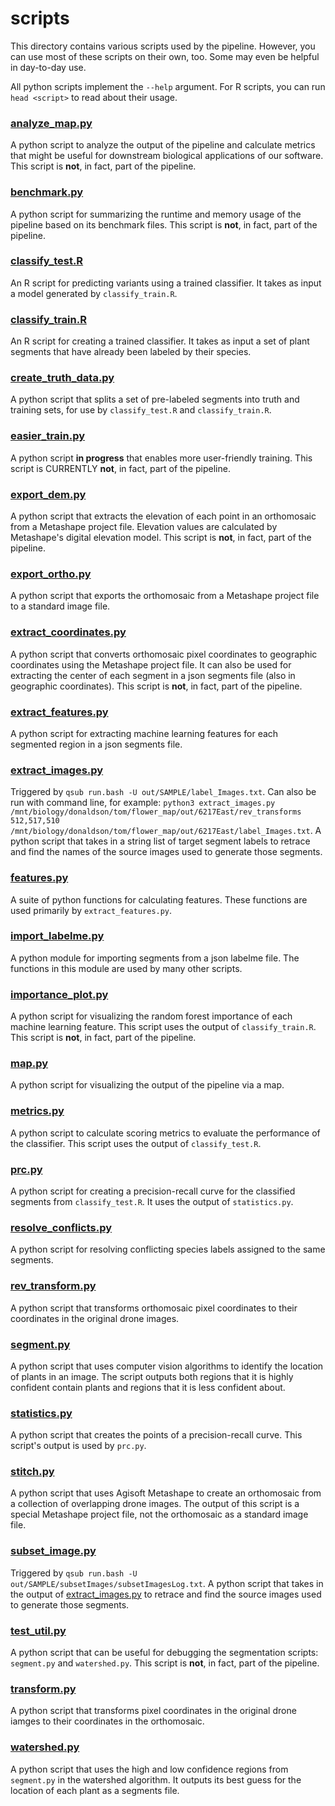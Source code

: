 # scripts
This directory contains various scripts used by the pipeline.
However, you can use most of these scripts on their own, too. Some may even be helpful in day-to-day use.

All python scripts implement the `--help` argument. For R scripts, you can run `head <script>` to read about their usage.

### [analyze_map.py](analyze_map.py)
A python script to analyze the output of the pipeline and calculate metrics that might be useful for downstream biological applications of our software. This script is __not__, in fact, part of the pipeline.

### [benchmark.py](benchmark.py)
A python script for summarizing the runtime and memory usage of the pipeline based on its benchmark files. This script is __not__, in fact, part of the pipeline.

### [classify_test.R](classify_test.R)
An R script for predicting variants using a trained classifier. It takes as input a model generated by `classify_train.R`.

### [classify_train.R](classify_train.R)
An R script for creating a trained classifier. It takes as input a set of plant segments that have already been labeled by their species.

### [create_truth_data.py](create_truth_data.py)
A python script that splits a set of pre-labeled segments into truth and training sets, for use by `classify_test.R` and `classify_train.R`.

### [easier_train.py](easier_train.py)
A python script **in progress** that enables more user-friendly training. This script is CURRENTLY __not__, in fact, part of the pipeline.

### [export_dem.py](export_dem.py)
A python script that extracts the elevation of each point in an orthomosaic from a Metashape project file. Elevation values are calculated by Metashape's digital elevation model. This script is __not__, in fact, part of the pipeline.

### [export_ortho.py](export_ortho.py)
A python script that exports the orthomosaic from a Metashape project file to a standard image file.

### [extract_coordinates.py](extract_coordinates.py)
A python script that converts orthomosaic pixel coordinates to geographic coordinates using the Metashape project file. It can also be used for extracting the center of each segment in a json segments file (also in geographic coordinates). This script is __not__, in fact, part of the pipeline.

### [extract_features.py](extract_features.py)
A python script for extracting machine learning features for each segmented region in a json segments file.

### [extract_images.py](extract_images.py)
Triggered by `qsub run.bash -U out/SAMPLE/label_Images.txt`. Can also be run with command line, for example: `python3 extract_images.py /mnt/biology/donaldson/tom/flower_map/out/6217East/rev_transforms 512,517,510 /mnt/biology/donaldson/tom/flower_map/out/6217East/label_Images.txt`. A python script that takes in a string list of target segment labels to retrace and find the names of the source images used to generate those segments.

### [features.py](features.py)
A suite of python functions for calculating features. These functions are used primarily by `extract_features.py`.

### [import_labelme.py](import_labelme.py)
A python module for importing segments from a json labelme file. The functions in this module are used by many other scripts.

### [importance_plot.py](importance_plot.py)
A python script for visualizing the random forest importance of each machine learning feature. This script uses the output of `classify_train.R`. This script is __not__, in fact, part of the pipeline.

### [map.py](map.py)
A python script for visualizing the output of the pipeline via a map.

### [metrics.py](metrics.py)
A python script to calculate scoring metrics to evaluate the performance of the classifier. This script uses the output of `classify_test.R`.

### [prc.py](prc.py)
A python script for creating a precision-recall curve for the classified segments from `classify_test.R`. It uses the output of `statistics.py`.

### [resolve_conflicts.py](resolve_conflicts.py)
A python script for resolving conflicting species labels assigned to the same segments.

### [rev_transform.py](rev_transform.py)
A python script that transforms orthomosaic pixel coordinates to their coordinates in the original drone images.

### [segment.py](segment.py)
A python script that uses computer vision algorithms to identify the location of plants in an image. The script outputs both regions that it is highly confident contain plants and regions that it is less confident about.

### [statistics.py](statistics.py)
A python script that creates the points of a precision-recall curve. This script's output is used by `prc.py`.

### [stitch.py](stitch.py)
A python script that uses Agisoft Metashape to create an orthomosaic from a collection of overlapping drone images. The output of this script is a special Metashape project file, not the orthomosaic as a standard image file.

### [subset_image.py](extract_images.py)
Triggered by `qsub run.bash -U out/SAMPLE/subsetImages/subsetImagesLog.txt`. A python script that takes in the output of [extract_images.py](extract_images.py) to retrace and find the source images used to generate those segments.

### [test_util.py](test_util.py)
A python script that can be useful for debugging the segmentation scripts: `segment.py` and `watershed.py`. This script is __not__, in fact, part of the pipeline.

### [transform.py](transform.py)
A python script that transforms pixel coordinates in the original drone iamges to their coordinates in the orthomosaic.

### [watershed.py](watershed.py)
A python script that uses the high and low confidence regions from `segment.py` in the watershed algorithm. It outputs its best guess for the location of each plant as a segments file.